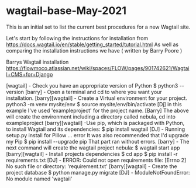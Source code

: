 # wagtail-base-May-2021
This is an initial set to list the current best procedures for a new Wagtail site.


Let's start by following the instructions for installation from https://docs.wagtail.io/en/stable/getting_started/tutorial.html
As well as comparing the installation instructions we have ( written by Barry Poore )

Barrys Wagtail installation https://flowmoco.atlassian.net/wiki/spaces/FLOW/pages/901742621/Wagtail+CMS+for+Django

[wagtail] - Check you have an appropriate version of Python
$ python3 --version
[barry] - Open a terminal and cd to where you want your installation.
[barry][wagtail] - Create a Virtual environment for your project.
python3 -m venv mysite/env
$ source mysite/env/bin/activate
[Dj] in this example I've used 'exampleproject' for the project name.
[Barry] The above will create the environment including a directory called nebula, cd into exampleproject
[barry][wagtail] -Use pip, which is packaged with Python, to install Wagtail and its dependencies:
$ pip install wagtail
[DJ] -  Running setup.py install for Pillow ... error
It was also recommended that I'd upgrade my Pip
$ pip install --upgrade pip
That part ran without errors.
[barry] - The next command will create the wagtail project nebula:
$ wagtail start app
[barry][wagtail] - Install projects dependencies
$ cd app
$ pip install -r requirements.txt
[DJ] - ERROR: Could not open requirements file: [Errno 2] No such file or directory: 'requirement.txt'
[barry][wagtail] - Create the project database
$ python manage.py migrate
[DJ] - ModuleNotFoundError: No module named 'wagtail'
